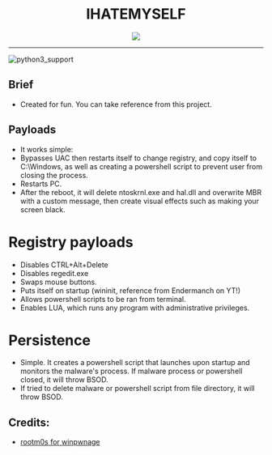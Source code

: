 <div align="center">

# IHATEMYSELF

</div>

<p align="center">
  <img src="https://i.ibb.co/TctMZbX/Screenshot-1.png">
</p>

---
![python3_support](https://img.shields.io/badge/Python-3-blue.svg "Python 3.11")

## Brief
* Created for fun. You can take reference from this project.

## Payloads
- It works simple:
- Bypasses UAC then restarts itself to change registry, and copy itself to C:\Windows, as well as creating a powershell script to prevent user from closing the process.
- Restarts PC.
- After the reboot, it will delete ntoskrnl.exe and hal.dll and overwrite MBR with a custom message, then create visual effects such as making your screen black.

# Registry payloads
- Disables CTRL+Alt+Delete
- Disables regedit.exe
- Swaps mouse buttons.
- Puts itself on startup (wininit, reference from Endermanch on YT!)
- Allows powershell scripts to be ran from terminal.
- Enables LUA, which runs any program with administrative privileges.

# Persistence
- Simple. It creates a powershell script that launches upon startup and monitors the malware's process. If malware process or powershell closed, it will throw BSOD.
- If tried to delete malware or powershell script from file directory, it will throw BSOD.

## Credits:
* [rootm0s for winpwnage](https://github.com/rootm0s/WinPwnage/blob/master/README.md)
